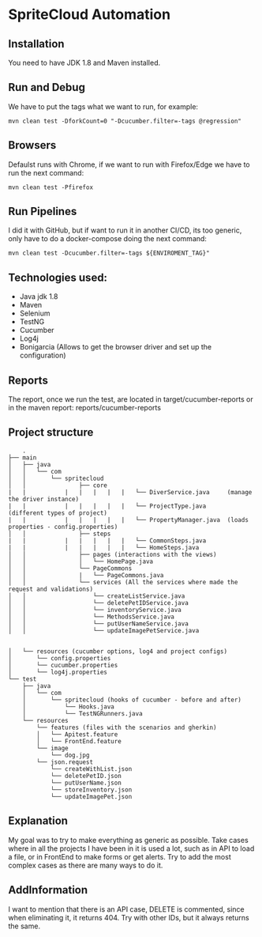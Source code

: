 # SpriteCloud Automation

## Installation
You need to have JDK 1.8 and Maven installed.

## Run and Debug
We have to put the tags what we want to run, for example:

```
mvn clean test -DforkCount=0 "-Dcucumber.filter=-tags @regression"
```

## Browsers
Defaulst runs with Chrome, if we want to run with Firefox/Edge we have to run the next command:

```
mvn clean test -Pfirefox
```

## Run Pipelines
I did it with GitHub, but if want to run it in another CI/CD, its too generic, only have to do a docker-compose doing the next command:

```
mvn clean test -Dcucumber.filter=-tags ${ENVIROMENT_TAG}"
```

## Technologies used:
* Java jdk 1.8
* Maven
* Selenium
* TestNG
* Cucumber
* Log4j
* Bonigarcia (Allows to get the browser driver and set up the configuration)

## Reports
The report, once we run the test, are located in target/cucumber-reports or in the maven report: reports/cucumber-reports

## Project structure

```
	.
├── main
│   ├── java
│   │   └── com
│   │       └── spritecloud
│   │               ├── core
|   |		    |	|   |   |   |   └── DiverService.java     (manage the driver instance)
|   |		    |	|   |   |   |   └── ProjectType.java      (different types of project)
|   |		    |	|   |   |   |   └── PropertyManager.java  (loads properties - config.properties)
│   │               ├── steps
|   |		    |	|   |   |   |   └── CommonSteps.java
|   |		    |	|   |   |   |   └── HomeSteps.java
│   │               ├── pages (interactions with the views)
│   │               │   └── HomePage.java
│   │               └── PageCommons
│   │               |   └── PageCommons.java
│   │               └── services (All the services where made the request and validations)
│   │                   └── createListService.java
│   │                   └── deletePetIDService.java
│   │                   └── inventoryService.java
│   │                   └── MethodsService.java
│   │                   └── putUserNameService.java
│   │                   └── updateImagePetService.java
 
    
│   └── resources (cucumber options, log4 and project configs)
│       └── config.properties
│       └── cucumber.properties
│       └── log4j.properties
└── test
    ├── java
    │   └── com
    │       └── spritecloud (hooks of cucumber - before and after)
    │           └── Hooks.java
    │           └── TestNGRunners.java
    └── resources
        └── features (files with the scenarios and gherkin)
        │   └── Apitest.feature
        │   └── FrontEnd.feature
        └── image 
            └── dog.jpg
        └── json.request 
            └── createWithList.json
            └── deletePetID.json
            └── putUserName.json
            └── storeInventory.json
            └── updateImagePet.json
```

## Explanation
My goal was to try to make everything as generic as possible. Take cases where in all the projects I have been in it is used a lot, such as in API to load a file, or in FrontEnd to make forms or get alerts.
Try to add the most complex cases as there are many ways to do it.

## AddInformation
I want to mention that there is an API case, DELETE is commented, since when eliminating it, it returns 404. Try with other IDs, but it always returns the same.
